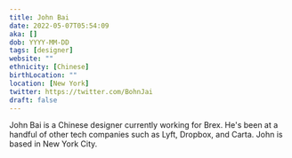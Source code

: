 ```yaml
---
title: John Bai
date: 2022-05-07T05:54:09
aka: []
dob: YYYY-MM-DD
tags: [designer]
website: ""
ethnicity: [Chinese]
birthLocation: ""
location: [New York]
twitter: https://twitter.com/BohnJai
draft: false
---
```


John Bai is a Chinese designer currently working for Brex. He's been at a handful of other tech companies such as Lyft, Dropbox, and Carta. John is based in New York City.